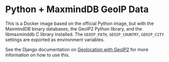# Python + MaxmindDB GeoIP Data

This is a Docker image based on the official Python image, but with the MaxmindDB binary databases, the GeoIP2 Python library, and the libmaxminddb C library installed. The `GEOIP_PATH`, `GEOIP_COUNTRY`, `GEOIP_CITY` settings are exported as environment variables.

See the Django documentation on [Geolocation with GeoIP2](https://docs.djangoproject.com/en/dev/ref/contrib/gis/geoip2/) for more information on how to use this.
